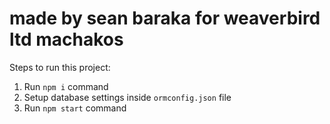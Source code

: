 # made by sean baraka for weaverbird ltd machakos

Steps to run this project:

1. Run `npm i` command
2. Setup database settings inside `ormconfig.json` file
3. Run `npm start` command
